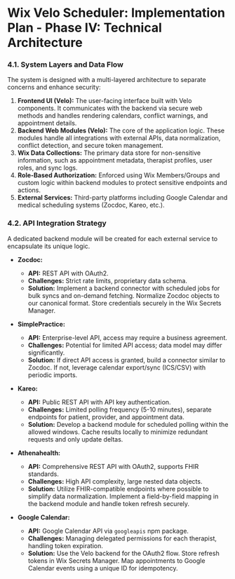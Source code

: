 # Wix Velo Scheduler: Implementation Plan - Phase IV: Technical Architecture

### 4.1. System Layers and Data Flow

The system is designed with a multi-layered architecture to separate concerns and enhance security:

1.  **Frontend UI (Velo):** The user-facing interface built with Velo components. It communicates with the backend via secure web methods and handles rendering calendars, conflict warnings, and appointment details.
2.  **Backend Web Modules (Velo):** The core of the application logic. These modules handle all integrations with external APIs, data normalization, conflict detection, and secure token management.
3.  **Wix Data Collections:** The primary data store for non-sensitive information, such as appointment metadata, therapist profiles, user roles, and sync logs.
4.  **Role-Based Authorization:** Enforced using Wix Members/Groups and custom logic within backend modules to protect sensitive endpoints and actions.
5.  **External Services:** Third-party platforms including Google Calendar and medical scheduling systems (Zocdoc, Kareo, etc.).

### 4.2. API Integration Strategy

A dedicated backend module will be created for each external service to encapsulate its unique logic.

-   **Zocdoc:**
    -   **API:** REST API with OAuth2.
    -   **Challenges:** Strict rate limits, proprietary data schema.
    -   **Solution:** Implement a backend connector with scheduled jobs for bulk syncs and on-demand fetching. Normalize Zocdoc objects to our canonical format. Store credentials securely in the Wix Secrets Manager.

-   **SimplePractice:**
    -   **API:** Enterprise-level API, access may require a business agreement.
    -   **Challenges:** Potential for limited API access; data model may differ significantly.
    -   **Solution:** If direct API access is granted, build a connector similar to Zocdoc. If not, leverage calendar export/sync (ICS/CSV) with periodic imports.

-   **Kareo:**
    -   **API:** Public REST API with API key authentication.
    -   **Challenges:** Limited polling frequency (5-10 minutes), separate endpoints for patient, provider, and appointment data.
    -   **Solution:** Develop a backend module for scheduled polling within the allowed windows. Cache results locally to minimize redundant requests and only update deltas.

-   **Athenahealth:**
    -   **API:** Comprehensive REST API with OAuth2, supports FHIR standards.
    -   **Challenges:** High API complexity, large nested data objects.
    -   **Solution:** Utilize FHIR-compatible endpoints where possible to simplify data normalization. Implement a field-by-field mapping in the backend module and handle token refresh securely.

-   **Google Calendar:**
    -   **API:** Google Calendar API via `googleapis` npm package.
    -   **Challenges:** Managing delegated permissions for each therapist, handling token expiration.
    -   **Solution:** Use the Velo backend for the OAuth2 flow. Store refresh tokens in Wix Secrets Manager. Map appointments to Google Calendar events using a unique ID for idempotency.
